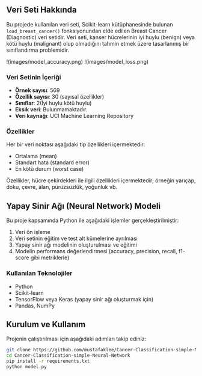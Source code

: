 ## Veri Seti Hakkında

Bu projede kullanılan veri seti, Scikit-learn kütüphanesinde bulunan `load_breast_cancer()` fonksiyonundan elde edilen Breast Cancer (Diagnostic) veri setidir. Veri seti, kanser hücrelerinin iyi huylu (benign) veya kötü huylu (malignant) olup olmadığını tahmin etmek üzere tasarlanmış bir sınıflandırma problemidir.

!(images/model_accuracy.png)
!(images/model_loss.png)


### Veri Setinin İçeriği

- **Örnek sayısı**: 569
- **Özellik sayısı**: 30 (sayısal özellikler)
- **Sınıflar**: 2(İyi huylu kötü huylu)
- **Eksik veri**: Bulunmamaktadır.
- **Veri kaynağı**: UCI Machine Learning Repository

### Özellikler

Her bir veri noktası aşağıdaki tip özellikleri içermektedir:

- Ortalama (mean)
- Standart hata (standard error)
- En kötü durum (worst case)

Özellikler, hücre çekirdekleri ile ilgili özellikleri içermektedir; örneğin yarıçap, doku, çevre, alan, pürüzsüzlük, yoğunluk vb.

## Yapay Sinir Ağı (Neural Network) Modeli

Bu proje kapsamında Python ile aşağıdaki işlemler gerçekleştirilmiştir:

1. Veri ön işleme
2. Veri setinin eğitim ve test alt kümelerine ayrılması
3. Yapay sinir ağı modelinin oluşturulması ve eğitimi
4. Modelin performans değerlendirmesi (accuracy, precision, recall, f1-score gibi metriklerle)

### Kullanılan Teknolojiler

- Python
- Scikit-learn
- TensorFlow veya Keras (yapay sinir ağı oluşturmak için)
- Pandas, NumPy

## Kurulum ve Kullanım

Projenin çalıştırılması için aşağıdaki adımları takip ediniz:

```bash
git clone https://github.com/mustafaklee/Cancer-Classification-simple-Neural-Network.git
cd Cancer-Classification-simple-Neural-Network
pip install -r requirements.txt
python model.py
```
